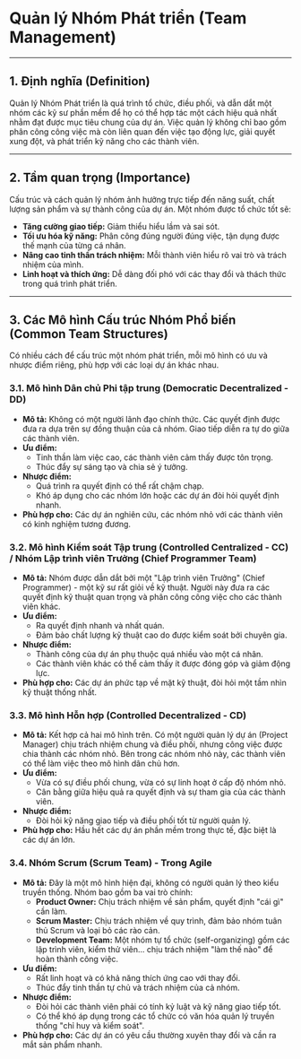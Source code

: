 # Quản lý Nhóm Phát triển (Team Management)

---

## 1. Định nghĩa (Definition)

Quản lý Nhóm Phát triển là quá trình tổ chức, điều phối, và dẫn dắt một nhóm các kỹ sư phần mềm để họ có thể hợp tác một cách hiệu quả nhất nhằm đạt được mục tiêu chung của dự án. Việc quản lý không chỉ bao gồm phân công công việc mà còn liên quan đến việc tạo động lực, giải quyết xung đột, và phát triển kỹ năng cho các thành viên.

---

## 2. Tầm quan trọng (Importance)

Cấu trúc và cách quản lý nhóm ảnh hưởng trực tiếp đến năng suất, chất lượng sản phẩm và sự thành công của dự án. Một nhóm được tổ chức tốt sẽ:

- **Tăng cường giao tiếp:** Giảm thiểu hiểu lầm và sai sót.
- **Tối ưu hóa kỹ năng:** Phân công đúng người đúng việc, tận dụng được thế mạnh của từng cá nhân.
- **Nâng cao tinh thần trách nhiệm:** Mỗi thành viên hiểu rõ vai trò và trách nhiệm của mình.
- **Linh hoạt và thích ứng:** Dễ dàng đối phó với các thay đổi và thách thức trong quá trình phát triển.

---

## 3. Các Mô hình Cấu trúc Nhóm Phổ biến (Common Team Structures)

Có nhiều cách để cấu trúc một nhóm phát triển, mỗi mô hình có ưu và nhược điểm riêng, phù hợp với các loại dự án khác nhau.

### 3.1. Mô hình Dân chủ Phi tập trung (Democratic Decentralized - DD)

- **Mô tả:** Không có một người lãnh đạo chính thức. Các quyết định được đưa ra dựa trên sự đồng thuận của cả nhóm. Giao tiếp diễn ra tự do giữa các thành viên.
- **Ưu điểm:**
  - Tinh thần làm việc cao, các thành viên cảm thấy được tôn trọng.
  - Thúc đẩy sự sáng tạo và chia sẻ ý tưởng.
- **Nhược điểm:**
  - Quá trình ra quyết định có thể rất chậm chạp.
  - Khó áp dụng cho các nhóm lớn hoặc các dự án đòi hỏi quyết định nhanh.
- **Phù hợp cho:** Các dự án nghiên cứu, các nhóm nhỏ với các thành viên có kinh nghiệm tương đương.

### 3.2. Mô hình Kiểm soát Tập trung (Controlled Centralized - CC) / Nhóm Lập trình viên Trưởng (Chief Programmer Team)

- **Mô tả:** Nhóm được dẫn dắt bởi một "Lập trình viên Trưởng" (Chief Programmer) - một kỹ sư rất giỏi về kỹ thuật. Người này đưa ra các quyết định kỹ thuật quan trọng và phân công công việc cho các thành viên khác.
- **Ưu điểm:**
  - Ra quyết định nhanh và nhất quán.
  - Đảm bảo chất lượng kỹ thuật cao do được kiểm soát bởi chuyên gia.
- **Nhược điểm:**
  - Thành công của dự án phụ thuộc quá nhiều vào một cá nhân.
  - Các thành viên khác có thể cảm thấy ít được đóng góp và giảm động lực.
- **Phù hợp cho:** Các dự án phức tạp về mặt kỹ thuật, đòi hỏi một tầm nhìn kỹ thuật thống nhất.

### 3.3. Mô hình Hỗn hợp (Controlled Decentralized - CD)

- **Mô tả:** Kết hợp cả hai mô hình trên. Có một người quản lý dự án (Project Manager) chịu trách nhiệm chung và điều phối, nhưng công việc được chia thành các nhóm nhỏ. Bên trong các nhóm nhỏ này, các thành viên có thể làm việc theo mô hình dân chủ hơn.
- **Ưu điểm:**
  - Vừa có sự điều phối chung, vừa có sự linh hoạt ở cấp độ nhóm nhỏ.
  - Cân bằng giữa hiệu quả ra quyết định và sự tham gia của các thành viên.
- **Nhược điểm:**
  - Đòi hỏi kỹ năng giao tiếp và điều phối tốt từ người quản lý.
- **Phù hợp cho:** Hầu hết các dự án phần mềm trong thực tế, đặc biệt là các dự án lớn.

### 3.4. Nhóm Scrum (Scrum Team) - Trong Agile

- **Mô tả:** Đây là một mô hình hiện đại, không có người quản lý theo kiểu truyền thống. Nhóm bao gồm ba vai trò chính:
  - **Product Owner:** Chịu trách nhiệm về sản phẩm, quyết định "cái gì" cần làm.
  - **Scrum Master:** Chịu trách nhiệm về quy trình, đảm bảo nhóm tuân thủ Scrum và loại bỏ các rào cản.
  - **Development Team:** Một nhóm tự tổ chức (self-organizing) gồm các lập trình viên, kiểm thử viên... chịu trách nhiệm "làm thế nào" để hoàn thành công việc.
- **Ưu điểm:**
  - Rất linh hoạt và có khả năng thích ứng cao với thay đổi.
  - Thúc đẩy tinh thần tự chủ và trách nhiệm của cả nhóm.
- **Nhược điểm:**
  - Đòi hỏi các thành viên phải có tính kỷ luật và kỹ năng giao tiếp tốt.
  - Có thể khó áp dụng trong các tổ chức có văn hóa quản lý truyền thống "chỉ huy và kiểm soát".
- **Phù hợp cho:** Các dự án có yêu cầu thường xuyên thay đổi và cần ra mắt sản phẩm nhanh.
